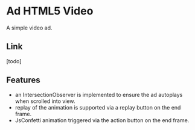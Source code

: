 # Ad HTML5 Video

A simple video ad.

## Link
[todo]

## Features

-   an IntersectionObserver is implemented to ensure the ad autoplays when scrolled into view.
-   replay of the animation is supported via a replay button on the end frame.
-   JsConfetti animation triggered via the action button on the end frame.
